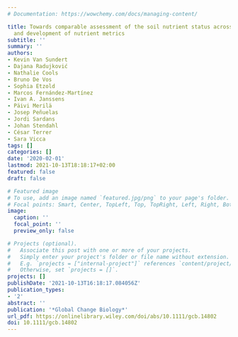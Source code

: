 ```yaml
---
# Documentation: https://wowchemy.com/docs/managing-content/

title: Towards comparable assessment of the soil nutrient status across scales—Review
  and development of nutrient metrics
subtitle: ''
summary: ''
authors:
- Kevin Van Sundert
- Dajana Radujković
- Nathalie Cools
- Bruno De Vos
- Sophia Etzold
- Marcos Fernández‐Martínez
- Ivan A. Janssens
- Päivi Merilä
- Josep Peñuelas
- Jordi Sardans
- Johan Stendahl
- César Terrer
- Sara Vicca
tags: []
categories: []
date: '2020-02-01'
lastmod: 2021-10-13T18:18:17+02:00
featured: false
draft: false

# Featured image
# To use, add an image named `featured.jpg/png` to your page's folder.
# Focal points: Smart, Center, TopLeft, Top, TopRight, Left, Right, BottomLeft, Bottom, BottomRight.
image:
  caption: ''
  focal_point: ''
  preview_only: false

# Projects (optional).
#   Associate this post with one or more of your projects.
#   Simply enter your project's folder or file name without extension.
#   E.g. `projects = ["internal-project"]` references `content/project/deep-learning/index.md`.
#   Otherwise, set `projects = []`.
projects: []
publishDate: '2021-10-13T16:18:17.084056Z'
publication_types:
- '2'
abstract: ''
publication: '*Global Change Biology*'
url_pdf: https://onlinelibrary.wiley.com/doi/abs/10.1111/gcb.14802
doi: 10.1111/gcb.14802
---
```

